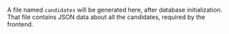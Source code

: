 A file named `candidates` will be generated here, after database initialization. That file contains JSON data about all the candidates, required by the frontend.
